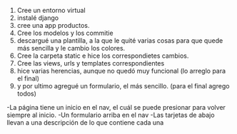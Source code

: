 1) Cree un entorno virtual
2) instalé django
3) cree una app productos.
4) Cree los modelos y los commitie
5) descargué una plantilla, a la que le quité varias cosas para que quede más sencilla y le cambio los colores.
6) Cree la carpeta static e hice los correspondietes cambios.
7) Cree las views, urls y templates correspondientes
8) hice varias herencias, aunque no quedó muy funcional (lo arreglo para el final)
9) y por ultimo agregué un formulario, el más sencillo. (para el final agrego todos)

-La página tiene un inicio en el nav, el cuál se puede presionar para volver siempre al inicio.
-Un formulario arriba en el nav
-Las tarjetas de abajo llevan a una descripción de lo que contiene cada una

